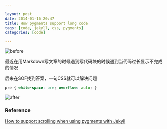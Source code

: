 ```yaml
---

layout: post
date: 2014-01-16 20:47
title: How pygments support long code
tags: [code, jekyll, css, pygments]
categories: [code]

---
```


![before](https://dl.dropboxusercontent.com/u/24683331/blog_img/2014-01-16-jekyll-pygments-support-code-too-long/highlight_raw.png)

最近在用Markdown写文章的时候遇到写代码块的时候遇到当代码过长显示不完成的情况

后来在SOF找到答案，一句CSS就可以解决问题

```css
pre { white-space: pre; overflow: auto; }
```

![after](https://dl.dropboxusercontent.com/u/24683331/blog_img/2014-01-16-jekyll-pygments-support-code-too-long/highlight_css.png)

### Reference
[How to support scrolling when using pygments with Jekyll][ref_sof]

[ref_sof]: http://stackoverflow.com/questions/11093233/how-to-support-scrolling-when-using-pygments-with-jekyll